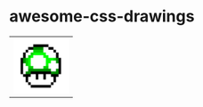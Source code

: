 # awesome-css-drawings

<table>
  <tr>
  <tr>
    <td><img src="images/mush_room.png" width=100 height=100></td>
  </tr>
 </table>